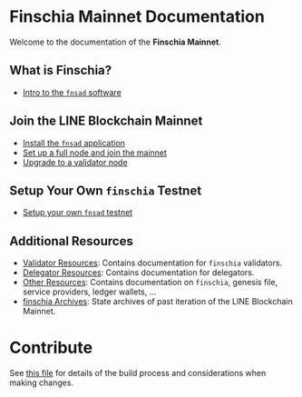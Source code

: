 <!--
parent:
  order: false
layout: home
-->

# Finschia Mainnet Documentation

Welcome to the documentation of the **Finschia Mainnet**.

## What is Finschia?

- [Intro to the `fnsad` software](finschia-tutorials/what-is-finschia.md)

## Join the LINE Blockchain Mainnet

- [Install the `fnsad` application](finschia-tutorials/installation.md)
- [Set up a full node and join the mainnet](finschia-tutorials/join-mainnet.md)
- [Upgrade to a validator node](./validators/validator-setup.md)

## Setup Your Own `finschia` Testnet

- [Setup your own `fnsad` testnet](finschia-tutorials/deploy-testnet.md)

## Additional Resources

- [Validator Resources](./validators/README.md): Contains documentation for `finschia` validators.
- [Delegator Resources](./delegators/README.md): Contains documentation for delegators.
- [Other Resources](./resources/README.md): Contains documentation on `finschia`, genesis file, service providers, ledger wallets, ...
- [finschia Archives](./resources/archives.md): State archives of past iteration of the LINE Blockchain Mainnet.

# Contribute

See [this file](./DOCS_README.md) for details of the build process and
considerations when making changes.